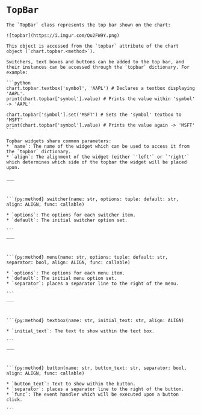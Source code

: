 # `TopBar`


````{py:class} TopBar
The `TopBar` class represents the top bar shown on the chart:

![topbar](https://i.imgur.com/Qu2FW9Y.png)

This object is accessed from the `topbar` attribute of the chart object (`chart.topbar.<method>`).

Switchers, text boxes and buttons can be added to the top bar, and their instances can be accessed through the `topbar` dictionary. For example:

```python
chart.topbar.textbox('symbol', 'AAPL') # Declares a textbox displaying 'AAPL'.
print(chart.topbar['symbol'].value) # Prints the value within 'symbol' -> 'AAPL'

chart.topbar['symbol'].set('MSFT') # Sets the 'symbol' textbox to 'MSFT'
print(chart.topbar['symbol'].value) # Prints the value again -> 'MSFT'
```

Topbar widgets share common parameters:
* `name`: The name of the widget which can be used to access it from the `topbar` dictionary.
* `align`: The alignment of the widget (either `'left'` or `'right'` which determines which side of the topbar the widget will be placed upon.

___



```{py:method} switcher(name: str, options: tuple: default: str, align: ALIGN, func: callable)

* `options`: The options for each switcher item.
* `default`: The initial switcher option set.

```
___



```{py:method} menu(name: str, options: tuple: default: str, separator: bool, align: ALIGN, func: callable)

* `options`: The options for each menu item.
* `default`: The initial menu option set.
* `separator`: places a separator line to the right of the menu.

```
___



```{py:method} textbox(name: str, initial_text: str, align: ALIGN)

* `initial_text`: The text to show within the text box.

```
___



```{py:method} button(name: str, button_text: str, separator: bool, align: ALIGN, func: callable)

* `button_text`: Text to show within the button.
* `separator`: places a separator line to the right of the button.
* `func`: The event handler which will be executed upon a button click.

```

````